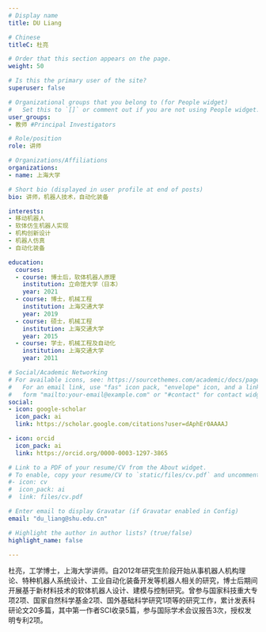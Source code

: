 ```yaml
---
# Display name
title: DU Liang

# Chinese
titleC: 杜亮

# Order that this section appears on the page.
weight: 50

# Is this the primary user of the site?
superuser: false

# Organizational groups that you belong to (for People widget)
#   Set this to `[]` or comment out if you are not using People widget.
user_groups:
- 教师 #Principal Investigators

# Role/position
role: 讲师

# Organizations/Affiliations
organizations:
- name: 上海大学

# Short bio (displayed in user profile at end of posts)
bio: 讲师，机器人技术，自动化装备

interests:
- 移动机器人
- 软体仿生机器人实现
- 机构创新设计
- 机器人仿真
- 自动化装备

education:
  courses:
  - course: 博士后，软体机器人原理
    institution: 立命馆大学（日本）
    year: 2021
  - course: 博士，机械工程
    institution: 上海交通大学
    year: 2019
  - course: 硕士，机械工程
    institution: 上海交通大学
    year: 2015
  - course: 学士，机械工程及自动化
    institution: 上海交通大学
    year: 2011

# Social/Academic Networking
# For available icons, see: https://sourcethemes.com/academic/docs/page-builder/#icons
#   For an email link, use "fas" icon pack, "envelope" icon, and a link in the
#   form "mailto:your-email@example.com" or "#contact" for contact widget.
social:
- icon: google-scholar
  icon_pack: ai
  link: https://scholar.google.com/citations?user=dAphEr0AAAAJ

- icon: orcid
  icon_pack: ai
  link: https://orcid.org/0000-0003-1297-3865

# Link to a PDF of your resume/CV from the About widget.
# To enable, copy your resume/CV to `static/files/cv.pdf` and uncomment the lines below.
#- icon: cv
#  icon_pack: ai
#  link: files/cv.pdf

# Enter email to display Gravatar (if Gravatar enabled in Config)
email: "du_liang@shu.edu.cn"

# Highlight the author in author lists? (true/false)
highlight_name: false

---
```


杜亮，工学博士，上海大学讲师。自2012年研究生阶段开始从事机器人机构理论、特种机器人系统设计、工业自动化装备开发等机器人相关的研究，博士后期间开展基于新材料技术的软体机器人设计、建模与控制研究。曾参与国家科技重大专项2项、国家自然科学基金2项、国外基础科学研究1项等的研究工作，累计发表科研论文20多篇，其中第一作者SCI收录5篇，参与国际学术会议报告3次，授权发明专利2项。